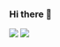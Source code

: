 ### Hi there 👋

<!--
**somm12/somm12** is a ✨ _special_ ✨ repository because its `README.md` (this file) appears on your GitHub profile.

Here are some ideas to get you started:

- 🔭 I’m currently working on ...
- 🌱 I’m currently learning ...
- 👯 I’m looking to collaborate on ...
- 🤔 I’m looking for help with ...
- 💬 Ask me about ...
- 📫 How to reach me: ...
- 😄 Pronouns: ...
- ⚡ Fun fact: ...
-->

<img src="https://img.shields.io/badge/BLOG-000000?style=for-the-badgelogo=Notion&logoColor=ffffff"/>
<img src="https://img.shields.io/badge/Android-3DDC84?style=flat-square&logo=Android&logoColor=white"/>
